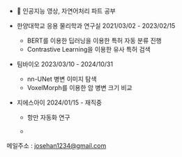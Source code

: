 - 👀 인공지능 영상, 자연어처리 파트 공부
- 한양대학교 응용 물리학과 연구실 2021/03/02 - 2023/02/15
  - BERT를 이용한 딥러닝을 이용한 특허 자동 분류 진행
  - Contrastive Learning을 이용한 유사 특허 검색

- 팀바이오 2023/03/10 - 2024/10/31
  - nn-UNet 병변 이미지 탐색
  - VoxelMorph를 이용한 암 병변 크기 비교
- 지에스아이 2024/01/15 - 재직중
  - 항만 자동화 연구
 
  - 
메일주소 : josehan1234@gmail.com
<!---
joesiheon496/joesiheon496 is a ✨ special ✨ repository because its `README.md` (this file) appears on your GitHub profile.
You can click the Preview link to take a look at your changes.
--->
